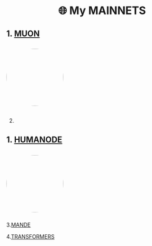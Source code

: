 <h1 align="center">🌐 My MAINNETS </h1>

<div style="margin: 20px 0;">
  <h2>1. <a href="https://app.muon.net/dashboard/">MUON</a></h2>
  <img src="https://github.com/user-attachments/assets/369afa20-60a0-4340-b9ff-43778f8370b7" style="width: 150px; height: 150px; border-radius: 50%; margin: 10px 0;">
</div>


2. <div style="margin: 20px 0;">
  <h2>1. <a href="[https://app.muon.net/dashboard/](https://telemetry.humanode.io/#list/0xc56fa32442b2dad76f214b3ae07998e4ca09736e4813724bfb0717caae2c8bee)">HUMANODE</a></h2>
  <img src="https://github.com/user-attachments/assets/6b6db3e1-915d-4660-b9ac-53d743fd57bd" style="width: 150px; height: 150px; border-radius: 50%; margin: 10px 0;">
</div>

3.[MANDE](https://portal.dymension.xyz/rollapp/mande_18071918-1/staking)

4.[TRANSFORMERS](https://explorer.tfsc.io/#/pc/ValidatorDetail?address=0x04E11563D0Fd748d3b2e4913A5911b542a785c68)
